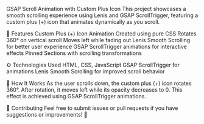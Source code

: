 GSAP Scroll Animation with Custom Plus Icon
This project showcases a smooth scrolling experience using Lenis and GSAP ScrollTrigger, featuring a custom plus (+) icon that animates dynamically as you scroll.

🚀 Features
Custom Plus (+) Icon Animation
Created using pure CSS
Rotates 360° on vertical scroll
Moves left while fading out
Lenis Smooth Scrolling for better user experience
GSAP ScrollTrigger animations for interactive effects
Pinned Sections with scrolling transformations

⚙️ Technologies Used
HTML, CSS, JavaScript
GSAP ScrollTrigger for animations
Lenis Smooth Scrolling for improved scroll behavior

🎯 How It Works
As the user scrolls down, the custom plus (+) icon rotates 360°.
After rotation, it moves left while its opacity decreases to 0.
This effect is achieved using GSAP ScrollTrigger animations.

🤝 Contributing
Feel free to submit issues or pull requests if you have suggestions or improvements! 🚀

